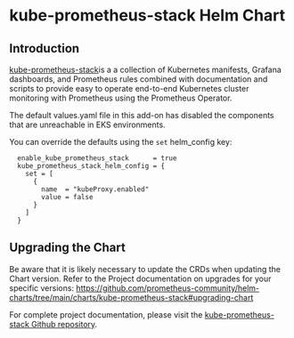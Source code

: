 # kube-prometheus-stack Helm Chart

## Introduction

[kube-prometheus-stack](https://github.com/prometheus-community/helm-charts/tree/main/charts/kube-prometheus-stack)is a a collection of Kubernetes manifests, Grafana dashboards, and Prometheus rules combined with documentation and scripts to provide easy to operate end-to-end Kubernetes cluster monitoring with Prometheus using the Prometheus Operator.

The default values.yaml file in this add-on has disabled the components that are unreachable in EKS environments. 

You can override the defaults using the `set` helm_config key:

```
  enable_kube_prometheus_stack      = true
  kube_prometheus_stack_helm_config = {
    set = [
      {
        name  = "kubeProxy.enabled"
        value = false
      }
    ]  
  }
```

## Upgrading the Chart

Be aware that it is likely necessary to update the CRDs when updating the Chart version. Refer to the Project documentation on upgrades for your specific versions: https://github.com/prometheus-community/helm-charts/tree/main/charts/kube-prometheus-stack#upgrading-chart


For complete project documentation, please visit the [kube-prometheus-stack Github repository](https://github.com/prometheus-community/helm-charts/tree/main/charts/kube-prometheus-stack).

